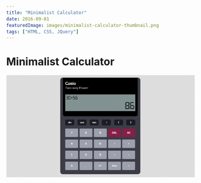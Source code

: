 ```yaml
---
title: "Minimalist Calculator"
date: 2016-09-01
featuredImage: images/minimalist-calculator-thumbnail.png
tags: ["HTML, CSS, JQuery"]
---
```


Minimalist Calculator
============
![Screenshot](images/minimalist-calculator.png)